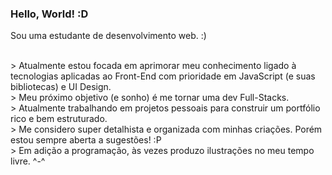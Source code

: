 <!--
**LarissaSSantana/LarissaSSantana** is a ✨ _special_ ✨ repository because its `README.md` (this file) appears on your GitHub profile.

Here are some ideas to get you started:

- 🔭 I’m currently working on ...
- 🌱 I’m currently learning ...
- 👯 I’m looking to collaborate on ...
- 🤔 I’m looking for help with ...
- 💬 Ask me about ...
- 📫 How to reach me: ...
- 😄 Pronouns: ...
- ⚡ Fun fact: ...

### Hey 👋

My name is Larissa and I am a student of web development!
I am currently focused on learning front-end focusing on UI Design and JavaScript (and their libraries). 
I am working on personal projects to develop a rich and well-structured portfolio. 
In addition to programming, I love Design and sometimes illustrate in my spare time.
-->

### Hello, World! :D
Sou uma estudante de desenvolvimento web. :)

<br/> > Atualmente estou focada em aprimorar meu conhecimento ligado à tecnologias aplicadas ao Front-End com prioridade em JavaScript (e suas bibliotecas) e UI Design.
<br/> > Meu próximo objetivo (e sonho) é me tornar uma dev Full-Stacks.
<br/> > Atualmente trabalhando em projetos pessoais para construir um portfólio rico e bem estruturado.
<br/> > Me considero super detalhista e organizada com minhas criações. Porém estou sempre aberta a sugestões! :P
<br/> > Em adição a programação, às vezes produzo ilustrações no meu tempo livre. ^-^
